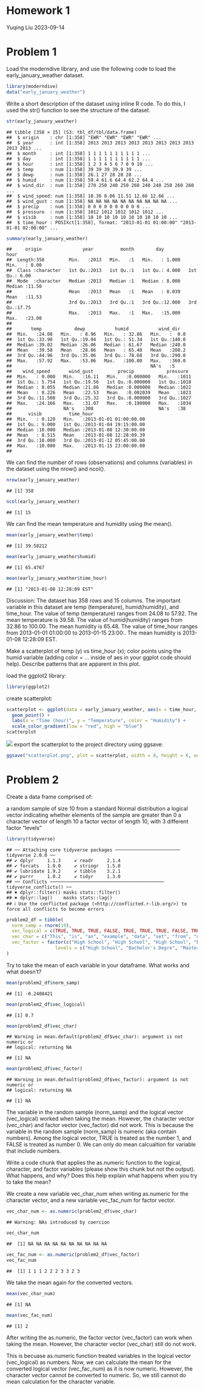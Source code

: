 Homework 1
================
Yuqing Liu
2023-09-14

# Problem 1

Load the moderndive library, and use the following code to load the
early_january_weather dataset.

``` r
library(moderndive)
data("early_january_weather")
```

Write a short description of the dataset using inline R code. To do
this, I used the str() function to see the structure of the dataset.

``` r
str(early_january_weather)
```

    ## tibble [358 × 15] (S3: tbl_df/tbl/data.frame)
    ##  $ origin    : chr [1:358] "EWR" "EWR" "EWR" "EWR" ...
    ##  $ year      : int [1:358] 2013 2013 2013 2013 2013 2013 2013 2013 2013 2013 ...
    ##  $ month     : int [1:358] 1 1 1 1 1 1 1 1 1 1 ...
    ##  $ day       : int [1:358] 1 1 1 1 1 1 1 1 1 1 ...
    ##  $ hour      : int [1:358] 1 2 3 4 5 6 7 8 9 10 ...
    ##  $ temp      : num [1:358] 39 39 39 39.9 39 ...
    ##  $ dewp      : num [1:358] 26.1 27 28 28 28 ...
    ##  $ humid     : num [1:358] 59.4 61.6 64.4 62.2 64.4 ...
    ##  $ wind_dir  : num [1:358] 270 250 240 250 260 240 240 250 260 260 ...
    ##  $ wind_speed: num [1:358] 10.36 8.06 11.51 12.66 12.66 ...
    ##  $ wind_gust : num [1:358] NA NA NA NA NA NA NA NA NA NA ...
    ##  $ precip    : num [1:358] 0 0 0 0 0 0 0 0 0 0 ...
    ##  $ pressure  : num [1:358] 1012 1012 1012 1012 1012 ...
    ##  $ visib     : num [1:358] 10 10 10 10 10 10 10 10 10 10 ...
    ##  $ time_hour : POSIXct[1:358], format: "2013-01-01 01:00:00" "2013-01-01 02:00:00" ...

``` r
summary(early_january_weather)
```

    ##     origin               year          month        day              hour      
    ##  Length:358         Min.   :2013   Min.   :1   Min.   : 1.000   Min.   : 0.00  
    ##  Class :character   1st Qu.:2013   1st Qu.:1   1st Qu.: 4.000   1st Qu.: 6.00  
    ##  Mode  :character   Median :2013   Median :1   Median : 8.000   Median :11.50  
    ##                     Mean   :2013   Mean   :1   Mean   : 8.039   Mean   :11.53  
    ##                     3rd Qu.:2013   3rd Qu.:1   3rd Qu.:12.000   3rd Qu.:17.75  
    ##                     Max.   :2013   Max.   :1   Max.   :15.000   Max.   :23.00  
    ##                                                                                
    ##       temp            dewp           humid           wind_dir    
    ##  Min.   :24.08   Min.   : 8.96   Min.   : 32.86   Min.   :  0.0  
    ##  1st Qu.:33.98   1st Qu.:19.94   1st Qu.: 51.34   1st Qu.:140.0  
    ##  Median :39.02   Median :26.06   Median : 61.67   Median :240.0  
    ##  Mean   :39.58   Mean   :28.06   Mean   : 65.48   Mean   :208.2  
    ##  3rd Qu.:44.96   3rd Qu.:35.06   3rd Qu.: 78.68   3rd Qu.:290.0  
    ##  Max.   :57.92   Max.   :53.06   Max.   :100.00   Max.   :360.0  
    ##                                                   NA's   :5      
    ##    wind_speed       wind_gust         precip            pressure   
    ##  Min.   : 0.000   Min.   :16.11   Min.   :0.000000   Min.   :1011  
    ##  1st Qu.: 5.754   1st Qu.:19.56   1st Qu.:0.000000   1st Qu.:1018  
    ##  Median : 8.055   Median :21.86   Median :0.000000   Median :1022  
    ##  Mean   : 8.226   Mean   :22.53   Mean   :0.002039   Mean   :1023  
    ##  3rd Qu.:11.508   3rd Qu.:25.32   3rd Qu.:0.000000   3rd Qu.:1027  
    ##  Max.   :24.166   Max.   :31.07   Max.   :0.190000   Max.   :1034  
    ##                   NA's   :308                        NA's   :38    
    ##      visib          time_hour                     
    ##  Min.   : 0.120   Min.   :2013-01-01 01:00:00.00  
    ##  1st Qu.: 9.000   1st Qu.:2013-01-04 19:15:00.00  
    ##  Median :10.000   Median :2013-01-08 12:30:00.00  
    ##  Mean   : 8.515   Mean   :2013-01-08 12:28:09.39  
    ##  3rd Qu.:10.000   3rd Qu.:2013-01-12 05:45:00.00  
    ##  Max.   :10.000   Max.   :2013-01-15 23:00:00.00  
    ## 

We can find the number of rows (observations) and columns (variables) in
the dataset using the nrow() and ncol().

``` r
nrow(early_january_weather)
```

    ## [1] 358

``` r
ncol(early_january_weather)
```

    ## [1] 15

We can find the mean temperature and humidity using the mean().

``` r
mean(early_january_weather$temp)
```

    ## [1] 39.58212

``` r
mean(early_january_weather$humid)
```

    ## [1] 65.4767

``` r
mean(early_january_weather$time_hour)
```

    ## [1] "2013-01-08 12:28:09 EST"

Discussion: The dataset has 358 rows and 15 columns. The important
variable in this dataset are temp (temperature), humid(humidity), and
time_hour. The value of temp (temperature) ranges from 24.08 to 57.92.
The mean temperature is 39.58. The value of humid(humidity) ranges from
32.86 to 100.00. The mean humidity is 65.48. The value of time_hour
ranges from 2013-01-01 01:00:00 to 2013-01-15 23:00:. The mean humidity
is 2013-01-08 12:28:09 EST.

Make a scatterplot of temp (y) vs time_hour (x); color points using the
humid variable (adding color = … inside of aes in your ggplot code
should help). Describe patterns that are apparent in this plot.

load the ggplot2 library:

``` r
library(ggplot2)
```

create scatterplot:

``` r
scatterplot <- ggplot(data = early_january_weather, aes(x = time_hour, y = temp, color = humid)) +
  geom_point() +
  labs(x = "Time (hour)", y = "Temperature", color = "Humidity") +
  scale_color_gradient(low = "red", high = "blue")
scatterplot
```

![](p8105_hw1_yl5219_files/figure-gfm/yx_scatter-1.png)<!-- --> export
the scatterplot to the project directory using ggsave:

``` r
ggsave("scatterplot.png", plot = scatterplot, width = 8, height = 6, units = "in")
```

# Problem 2

Create a data frame comprised of:

a random sample of size 10 from a standard Normal distribution a logical
vector indicating whether elements of the sample are greater than 0 a
character vector of length 10 a factor vector of length 10, with 3
different factor “levels”

``` r
library(tidyverse)
```

    ## ── Attaching core tidyverse packages ──────────────────────── tidyverse 2.0.0 ──
    ## ✔ dplyr     1.1.3     ✔ readr     2.1.4
    ## ✔ forcats   1.0.0     ✔ stringr   1.5.0
    ## ✔ lubridate 1.9.2     ✔ tibble    3.2.1
    ## ✔ purrr     1.0.2     ✔ tidyr     1.3.0
    ## ── Conflicts ────────────────────────────────────────── tidyverse_conflicts() ──
    ## ✖ dplyr::filter() masks stats::filter()
    ## ✖ dplyr::lag()    masks stats::lag()
    ## ℹ Use the conflicted package (<http://conflicted.r-lib.org/>) to force all conflicts to become errors

``` r
problem2_df = tibble(
  norm_samp = rnorm(10),
  vec_logical = c(TRUE, TRUE, TRUE, FALSE, TRUE, TRUE, TRUE, FALSE, TRUE, FALSE),
  vec_char = c("This", "is", "an", "example", "data", "set", "from", "question", "number", "two"),
  vec_factor = factor(c("High School", "High School", "High School", "Bachelor's Degre", "Bachelor's Degre", "Bachelor's Degre", "Master's Degree", "Master's Degree", "Bachelor's Degre", "Master's Degree"),
                  levels = c("High School", "Bachelor's Degre", "Master's Degree"), labels = c(1, 2, 3))
)
```

Try to take the mean of each variable in your dataframe. What works and
what doesn’t?

``` r
mean(problem2_df$norm_samp)
```

    ## [1] -0.2408421

``` r
mean(problem2_df$vec_logical)
```

    ## [1] 0.7

``` r
mean(problem2_df$vec_char)
```

    ## Warning in mean.default(problem2_df$vec_char): argument is not numeric or
    ## logical: returning NA

    ## [1] NA

``` r
mean(problem2_df$vec_factor)
```

    ## Warning in mean.default(problem2_df$vec_factor): argument is not numeric or
    ## logical: returning NA

    ## [1] NA

The variable in the random sample (norm_samp) and the logical vector
(vec_logical) worked when taking the mean. However, the character vector
(vec_char) and factor vector (vec_factor) did not work. This is because
the variable in the random sample (norm_samp) is numeric (aka contain
numbers). Among the logical vector, TRUE is treated as the number 1, and
FALSE is treated as number 0. We can only do mean calcualtion for
variable that include numbers.

Write a code chunk that applies the as.numeric function to the logical,
character, and factor variables (please show this chunk but not the
output). What happens, and why? Does this help explain what happens when
you try to take the mean?

We create a new variable vec_char_num when writing as.numeric for the
character vector, and a new variable vec_fac_num for factor vector.

``` r
vec_char_num <- as.numeric(problem2_df$vec_char)
```

    ## Warning: NAs introduced by coercion

``` r
vec_char_num 
```

    ##  [1] NA NA NA NA NA NA NA NA NA NA

``` r
vec_fac_num <- as.numeric(problem2_df$vec_factor)
vec_fac_num
```

    ##  [1] 1 1 1 2 2 2 3 3 2 3

We take the mean again for the converted vectors.

``` r
mean(vec_char_num)
```

    ## [1] NA

``` r
mean(vec_fac_num)
```

    ## [1] 2

After writing the as.numeric, the factor vector (vec_factor) can work
when taking the mean. However, the character vector (vec_char) still do
not work.

This is becuase as.numeric function treated variables in the logical
vector (vec_logical) as numbers. Now, we can calculate the mean for the
converted logical vector (vec_fac_num) as it is now numeric. However,
the character vector cannot be converted to numeric. So, we still cannot
do mean calculation for the character variable.
